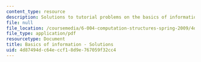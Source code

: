 ```yaml
---
content_type: resource
description: Solutions to tutorial problems on the basics of information.
file: null
file_location: /coursemedia/6-004-computation-structures-spring-2009/4d87494dc64eccf18d9e767059f32cc4_MIT6_004s09_tutor01_sol.pdf
file_type: application/pdf
resourcetype: Document
title: Basics of information - Solutions
uid: 4d87494d-c64e-ccf1-8d9e-767059f32cc4
---
```

